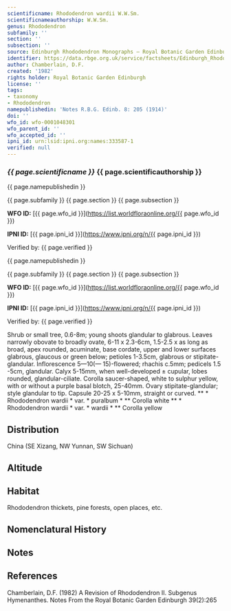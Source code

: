 ```yaml
---
scientificname: Rhododendron wardii W.W.Sm.
scientificnameauthorship: W.W.Sm.
genus: Rhododendron
subfamily: ''
section: ''
subsection: ''
source: Edinburgh Rhododendron Monographs – Royal Botanic Garden Edinburgh
identifier: https://data.rbge.org.uk/service/factsheets/Edinburgh_Rhododendron_Monographs.xhtml
author: Chamberlain, D.F.
created: '1982'
rights holder: Royal Botanic Garden Edinburgh
license: ''
tags:
- taxonomy
- Rhododendron
namepublishedin: 'Notes R.B.G. Edinb. 8: 205 (1914)'
doi: ''
wfo_id: wfo-0001048301
wfo_parent_id: ''
wfo_accepted_id: ''
ipni_id: urn:lsid:ipni.org:names:333587-1
verified: null
---
```

### _{{ page.scientificname }}_ {{ page.scientificauthorship }}
 {{ page.namepublishedin }}

{{ page.subfamily }} {{ page.section }} {{ page.subsection }}

**WFO ID:** [{{ page.wfo_id }}](https://list.worldfloraonline.org/{{ page.wfo_id }})

**IPNI ID:** [{{ page.ipni_id }}](https://www.ipni.org/n/{{ page.ipni_id }})

Verified by: {{ page.verified }}

 {{ page.namepublishedin }}

{{ page.subfamily }} {{ page.section }} {{ page.subsection }}

**WFO ID:** [{{ page.wfo_id }}](https://list.worldfloraonline.org/{{ page.wfo_id }})

**IPNI ID:** [{{ page.ipni_id }}](https://www.ipni.org/n/{{ page.ipni_id }})

Verified by: {{ page.verified }}



Shrub or small tree, 0.6-8m; young shoots glandular to glabrous. Leaves narrowly obovate to broadly ovate, 6-11 x 2.3-6cm, 1.5-2.5 x as long as broad, apex rounded, acuminate, base cordate, upper and lower surfaces glabrous, glaucous or green below; petioles 1-3.5cm, glabrous or stipitate-glandular. Inflorescence 5—10(— 15)-flowered; rhachis c.5mm; pedicels 1.5 -5cm, glandular. Calyx 5-15mm, when well-developed ± cupular, lobes rounded, glandular-ciliate. Corolla saucer-shaped, white to sulphur yellow, with or without a purple basal blotch, 25-40mm. Ovary stipitate-glandular; style glandular to tip. Capsule 20-25 x 5-10mm, straight or curved. ** * Rhododendron wardii * var. * puralbum * ** Corolla white ** * Rhododendron wardii * var. * wardii * ** Corolla yellow

## Distribution
China (SE Xizang, NW Yunnan, SW Sichuan)

## Altitude


## Habitat
Rhododendron thickets, pine forests, open places, etc.

## Nomenclatural History

                       
## Notes


## References

Chamberlain, D.F. (1982) A Revision of Rhododendron II. Subgenus Hymenanthes. Notes From the Royal Botanic Garden Edinburgh 39(2):265
